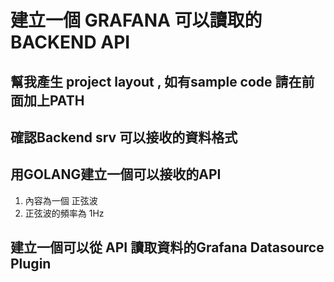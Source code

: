 # 建立一個 GRAFANA 可以讀取的BACKEND API

## 幫我產生 project layout , 如有sample code 請在前面加上PATH

## 確認Backend srv 可以接收的資料格式

## 用GOLANG建立一個可以接收的API

1. 內容為一個 正弦波
2. 正弦波的頻率為 1Hz

## 建立一個可以從 API 讀取資料的Grafana Datasource Plugin